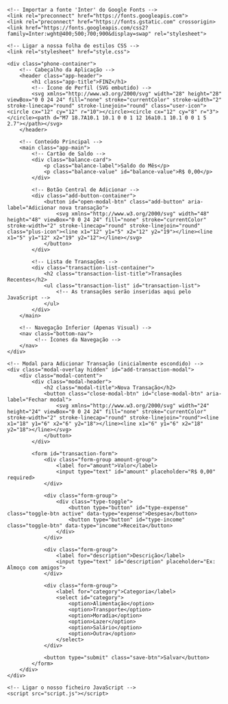 <!DOCTYPE html>
<html lang="pt-pt">
<head>
    <meta charset="UTF-8">
    <meta name="viewport" content="width=device-width, initial-scale=1.0">
    <title>FINZ - Suas Finanças</title>
    
    <!-- Importar a fonte 'Inter' do Google Fonts -->
    <link rel="preconnect" href="https://fonts.googleapis.com">
    <link rel="preconnect" href="https://fonts.gstatic.com" crossorigin>
    <link href="https://fonts.googleapis.com/css2?family=Inter:wght@400;500;700;900&display=swap" rel="stylesheet">

    <!-- Ligar a nossa folha de estilos CSS -->
    <link rel="stylesheet" href="style.css">
</head>
<body>

    <div class="phone-container">
        <!-- Cabeçalho da Aplicação -->
        <header class="app-header">
            <h1 class="app-title">FINZ</h1>
            <!-- Ícone de Perfil (SVG embutido) -->
            <svg xmlns="http://www.w3.org/2000/svg" width="28" height="28" viewBox="0 0 24 24" fill="none" stroke="currentColor" stroke-width="2" stroke-linecap="round" stroke-linejoin="round" class="user-icon"><circle cx="12" cy="12" r="10"></circle><circle cx="12" cy="8" r="3"></circle><path d="M7 18.7A10.1 10.1 0 0 1 12 16a10.1 10.1 0 0 1 5 2.7"></path></svg>
        </header>

        <!-- Conteúdo Principal -->
        <main class="app-main">
            <!-- Cartão de Saldo -->
            <div class="balance-card">
                <p class="balance-label">Saldo do Mês</p>
                <p class="balance-value" id="balance-value">R$ 0,00</p>
            </div>

            <!-- Botão Central de Adicionar -->
            <div class="add-button-container">
                <button id="open-modal-btn" class="add-button" aria-label="Adicionar nova transação">
                    <svg xmlns="http://www.w3.org/2000/svg" width="48" height="48" viewBox="0 0 24 24" fill="none" stroke="currentColor" stroke-width="2" stroke-linecap="round" stroke-linejoin="round" class="plus-icon"><line x1="12" y1="5" x2="12" y2="19"></line><line x1="5" y1="12" x2="19" y2="12"></line></svg>
                </button>
            </div>

            <!-- Lista de Transações -->
            <div class="transaction-list-container">
                <h2 class="transaction-list-title">Transações Recentes</h2>
                <ul class="transaction-list" id="transaction-list">
                    <!-- As transações serão inseridas aqui pelo JavaScript -->
                </ul>
            </div>
        </main>
        
        <!-- Navegação Inferior (Apenas Visual) -->
        <nav class="bottom-nav">
             <!-- Ícones da Navegação -->
        </nav>
    </div>

    <!-- Modal para Adicionar Transação (inicialmente escondido) -->
    <div class="modal-overlay hidden" id="add-transaction-modal">
        <div class="modal-content">
            <div class="modal-header">
                <h2 class="modal-title">Nova Transação</h2>
                <button class="close-modal-btn" id="close-modal-btn" aria-label="Fechar modal">
                    <svg xmlns="http://www.w3.org/2000/svg" width="24" height="24" viewBox="0 0 24 24" fill="none" stroke="currentColor" stroke-width="2" stroke-linecap="round" stroke-linejoin="round"><line x1="18" y1="6" x2="6" y2="18"></line><line x1="6" y1="6" x2="18" y2="18"></line></svg>
                </button>
            </div>
            
            <form id="transaction-form">
                <div class="form-group amount-group">
                    <label for="amount">Valor</label>
                    <input type="text" id="amount" placeholder="R$ 0,00" required>
                </div>

                <div class="form-group">
                    <div class="type-toggle">
                        <button type="button" id="type-expense" class="toggle-btn active" data-type="expense">Despesa</button>
                        <button type="button" id="type-income" class="toggle-btn" data-type="income">Receita</button>
                    </div>
                </div>

                <div class="form-group">
                    <label for="description">Descrição</label>
                    <input type="text" id="description" placeholder="Ex: Almoço com amigos">
                </div>

                <div class="form-group">
                    <label for="category">Categoria</label>
                    <select id="category">
                        <option>Alimentação</option>
                        <option>Transporte</option>
                        <option>Moradia</option>
                        <option>Lazer</option>
                        <option>Salário</option>
                        <option>Outra</option>
                    </select>
                </div>
                
                <button type="submit" class="save-btn">Salvar</button>
            </form>
        </div>
    </div>
    
    <!-- Ligar o nosso ficheiro JavaScript -->
    <script src="script.js"></script>
</body>
</html>
